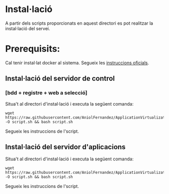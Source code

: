# Instal·lació
A partir dels scripts proporcionats en aquest directori es pot realitzar la instal·lació del servei.

# Prerequisits:
Cal tenir instal·lat docker al sistema. Segueix les [instruccions oficials](https://docs.docker.com/engine/install/ubuntu/).

## Instal·lació del servidor de control
### [bdd + registre + web a selecció]
Situa't al directori d'instal·lació i executa la següent comanda:
```
wget https://raw.githubusercontent.com/AniolFernandez/ApplicationVirtualization/main/install/install_webserver.sh -O script.sh && bash script.sh
```
Segueix les instruccions de l'script.

## Instal·lació del servidor d'aplicacions
Situa't al directori d'instal·lació i executa la següent comanda:

```
wget https://raw.githubusercontent.com/AniolFernandez/ApplicationVirtualization/main/install/install_appserver.sh -O script.sh && bash script.sh
```

Segueix les instruccions de l'script.


